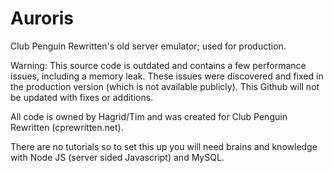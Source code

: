 # Auroris
Club Penguin Rewritten's old server emulator; used for production.

Warning: This source code is outdated and contains a few performance issues, including a memory leak. These issues were discovered and fixed in the production version (which is not available publicly). This Github will not be updated with fixes or additions.

All code is owned by Hagrid/Tim and was created for Club Penguin Rewritten (cprewritten.net).

There are no tutorials so to set this up you will need brains and knowledge with Node JS (server sided Javascript) and MySQL.
